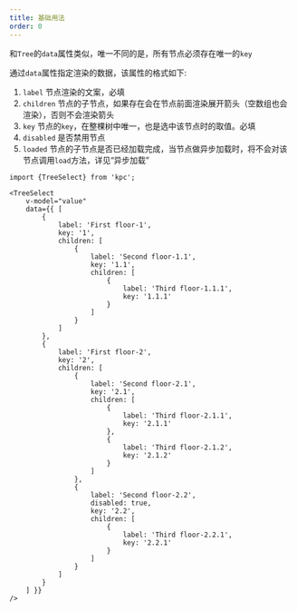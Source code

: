 ```yaml
---
title: 基础用法
order: 0
---
```


和`Tree`的`data`属性类似，唯一不同的是，所有节点必须存在唯一的`key`

通过`data`属性指定渲染的数据，该属性的格式如下:

1. `label` 节点渲染的文案，必填
2. `children` 节点的子节点，如果存在会在节点前面渲染展开箭头（空数组也会渲染），否则不会渲染箭头
3. `key` 节点的`key`，在整棵树中唯一，也是选中该节点时的取值。必填
4. `disabled` 是否禁用节点
5. `loaded` 节点的子节点是否已经加载完成，当节点做异步加载时，将不会对该节点调用`load`方法，详见“异步加载”

```vdt
import {TreeSelect} from 'kpc';

<TreeSelect
    v-model="value"
    data={{ [
        {
            label: 'First floor-1',
            key: '1',
            children: [
                {
                    label: 'Second floor-1.1',
                    key: '1.1',
                    children: [
                        {
                            label: 'Third floor-1.1.1',
                            key: '1.1.1'
                        }
                    ]
                }
            ]
        },
        {
            label: 'First floor-2',
            key: '2',
            children: [
                {
                    label: 'Second floor-2.1',
                    key: '2.1',
                    children: [
                        {
                            label: 'Third floor-2.1.1',
                            key: '2.1.1' 
                        },
                        {
                            label: 'Third floor-2.1.2',
                            key: '2.1.2'
                        }
                    ]
                },
                {
                    label: 'Second floor-2.2',
                    disabled: true,
                    key: '2.2',
                    children: [
                        {
                            label: 'Third floor-2.2.1',
                            key: '2.2.1'
                        }
                    ]
                }
            ]
        }
    ] }}
/>
```
